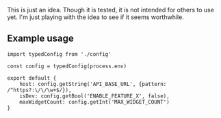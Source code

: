 This is just an idea. Though it is tested, it is not intended for others to use yet. I'm just playing with the idea to see if it seems worthwhile.

## Example usage

```
import typedConfig from './config'

const config = typedConfig(process.env)

export default {
    host: config.getString('API_BASE_URL', {pattern: /^https?:\/\/\w+$/}),
    isDev: config.getBool('ENABLE_FEATURE_X', false),
    maxWidgetCount: config.getInt('MAX_WIDGET_COUNT')
}
```